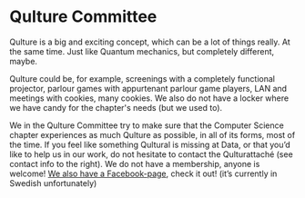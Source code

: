 # Qulture Committee

Qulture is a big and exciting concept, which can be a lot of things really. At the same time. Just like Quantum mechanics, but completely different, maybe.

Qulture could be, for example, screenings with a completely functional projector, parlour games with appurtenant parlour game players, LAN and meetings with cookies, many cookies. We also do not have a locker where we have candy for the chapter's needs (but we used to).

We in the Qulture Committee try to make sure that the Computer Science chapter experiences as much Qulture as possible, in all of its forms, most of the time. If you feel like something Qultural is missing at Data, or that you’d like to help us in our work, do not hesitate to contact the Qulturattaché (see contact info to the right). We do not have a membership, anyone is welcome!
[We also have a Facebook-page](https://www.facebook.com/Qulturnamnden/), check it out! (it’s currently in Swedish unfortunately)
